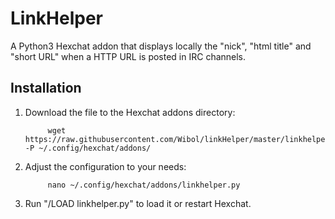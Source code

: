 # LinkHelper
A Python3 Hexchat addon that displays locally the "nick", "html title" and "short URL" when a HTTP URL is posted in IRC channels.

## Installation
1. Download the file to the Hexchat addons directory:

            wget https://raw.githubusercontent.com/Wibol/linkHelper/master/linkhelper.py -P ~/.config/hexchat/addons/

2. Adjust the configuration to your needs:

            nano ~/.config/hexchat/addons/linkhelper.py

3. Run "/LOAD linkhelper.py" to load it or restart Hexchat.
